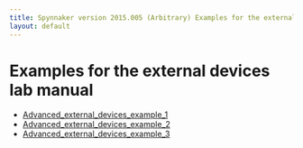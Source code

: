 ```yaml
---
title: Spynnaker version 2015.005 (Arbitrary) Examples for the external devices lab manual
layout: default
---
```


# Examples for the external devices lab manual
* [Advanced_external_devices_example_1](advanced_external_devices_1.py)
* [Advanced_external_devices_example_2](advanced_external_devices_2.py)
* [Advanced_external_devices_example_3](advanced_external_devices_3.py)
